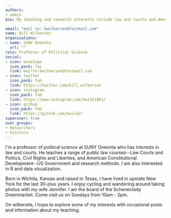 ```yaml
---
authors:
- admin
bio: My teaching and research interests include law and courts and American politics. I am interested in data visualization.

email: "mail to: bwilkerson@fastmail.com"
name: Bill Wilkerson
organizations:
- name: SUNY Oneonta
  url: ""
role: Professor of Political Science
social:
- icon: envelope
  icon_pack: fas
  link: mailto:bwilkerson@fastmail.com
- icon: twitter
  icon_pack: fab
  link: https://twitter.com/bill_wilkerson
- icon: instagram
  icon_pack: fab
  link: https://www.instagram.com/bwilk1961/
- icon: github
  icon_pack: fab
  link: https://github.com/bwilker
superuser: true
user_groups:
- Researchers
- Visitors
---
```


I'm a professor of political science at SUNY Oneonta who has interests in law and courts. He teaches a range of public law courses--Law Courts and Politics, Civil Rights and Liberties, and American Constitutional Development--US Government and research methods. I am also interested in R and data visualization. 

Born in Wichita, Kansas and raised in Texas, I have lived in upstate New York for the last 30-plus years. I enjoy cycling and wandering around taking photos with my wife Jennifer. I am the board of the Schenectady Greenmarket. Come visit us on Sundays from 10am - 2pm. 

On wilkersite, I hope to explore some of my interests with occasional posts and information about my teaching.  
